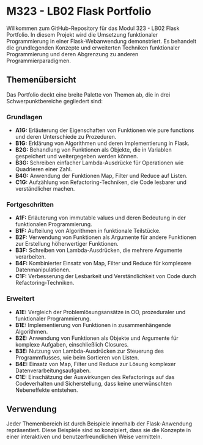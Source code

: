 # M323 - LB02 Flask Portfolio

Willkommen zum GitHub-Repository für das Modul 323 - LB02 Flask Portfolio. In diesem Projekt wird die Umsetzung funktionaler Programmierung in einer Flask-Webanwendung demonstriert. Es behandelt die grundlegenden Konzepte und erweiterten Techniken funktionaler Programmierung und deren Abgrenzung zu anderen Programmierparadigmen.

## Themenübersicht

Das Portfolio deckt eine breite Palette von Themen ab, die in drei Schwerpunktbereiche gegliedert sind:

### Grundlagen

- **A1G:** Erläuterung der Eigenschaften von Funktionen wie pure functions und deren Unterschiede zu Prozeduren.
- **B1G:** Erklärung von Algorithmen und deren Implementierung in Flask.
- **B2G:** Behandlung von Funktionen als Objekte, die in Variablen gespeichert und weitergegeben werden können.
- **B3G:** Schreiben einfacher Lambda-Ausdrücke für Operationen wie Quadrieren einer Zahl.
- **B4G:** Anwendung der Funktionen Map, Filter und Reduce auf Listen.
- **C1G:** Aufzählung von Refactoring-Techniken, die Code lesbarer und verständlicher machen.

### Fortgeschritten

- **A1F:** Erläuterung von immutable values und deren Bedeutung in der funktionalen Programmierung.
- **B1F:** Aufteilung von Algorithmen in funktionale Teilstücke.
- **B2F:** Verwendung von Funktionen als Argumente für andere Funktionen zur Erstellung höherwertiger Funktionen.
- **B3F:** Schreiben von Lambda-Ausdrücken, die mehrere Argumente verarbeiten.
- **B4F:** Kombinierter Einsatz von Map, Filter und Reduce für komplexere Datenmanipulationen.
- **C1F:** Verbesserung der Lesbarkeit und Verständlichkeit von Code durch Refactoring-Techniken.

### Erweitert

- **A1E:** Vergleich der Problemlösungsansätze in OO, prozeduraler und funktionaler Programmierung.
- **B1E:** Implementierung von Funktionen in zusammenhängende Algorithmen.
- **B2E:** Anwendung von Funktionen als Objekte und Argumente für komplexe Aufgaben, einschließlich Closures.
- **B3E:** Nutzung von Lambda-Ausdrücken zur Steuerung des Programmflusses, wie beim Sortieren von Listen.
- **B4E:** Einsatz von Map, Filter und Reduce zur Lösung komplexer Datenverarbeitungsaufgaben.
- **C1E:** Einschätzung der Auswirkungen des Refactorings auf das Codeverhalten und Sicherstellung, dass keine unerwünschten Nebeneffekte entstehen.

## Verwendung

Jeder Themenbereich ist durch Beispiele innerhalb der Flask-Anwendung repräsentiert. Diese Beispiele sind so konzipiert, dass sie die Konzepte in einer interaktiven und benutzerfreundlichen Weise vermitteln.
